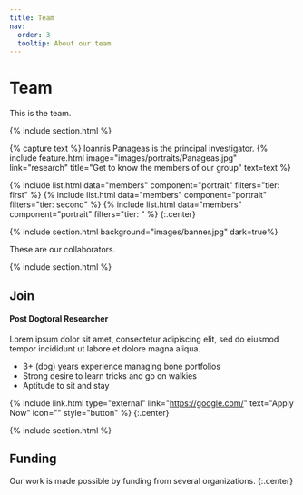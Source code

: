 ```yaml
---
title: Team
nav:
  order: 3
  tooltip: About our team
---
```


# <i class="fas fa-users"></i>Team

This is the team.

{% include section.html %}

{% capture text %}
Ioannis Panageas is the principal investigator.
{%
  include feature.html
  image="images/portraits/Panageas.jpg"
  link="research"
  title="Get to know the members of our group"
  text=text
%}

{% include list.html data="members" component="portrait" filters="tier: first" %}
{% include list.html data="members" component="portrait" filters="tier: second" %}
{% include list.html data="members" component="portrait" filters="tier: " %}
{:.center}

{% include section.html background="images/banner.jpg" dark=true%}

These are our collaborators.

{% include section.html %}

## Join

#### Post Dogtoral Researcher

Lorem ipsum dolor sit amet, consectetur adipiscing elit, sed do eiusmod tempor incididunt ut labore et dolore magna aliqua.

- 3+ (dog) years experience managing bone portfolios
- Strong desire to learn tricks and go on walkies
- Aptitude to sit and stay

{% include link.html type="external" link="https://google.com/" text="Apply Now" icon="" style="button" %}
{:.center}

{% include section.html %}

## Funding

Our work is made possible by funding from several organizations.
{:.center}

